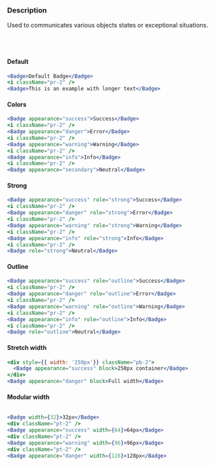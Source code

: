 ### **Description**

Used to communicates various objects states or exceptional situations.

<br />
<br />

#### **Default**

```jsx
<Badge>Default Badge</Badge>
<i className="pr-2" />
<Badge>This is an example with longer text</Badge>
```

#### **Colors**

```jsx
<Badge appearance="success">Success</Badge>
<i className="pr-2" />
<Badge appearance="danger">Error</Badge>
<i className="pr-2" />
<Badge appearance="warning">Warning</Badge>
<i className="pr-2" />
<Badge appearance="info">Info</Badge>
<i className="pr-2" />
<Badge appearance="secondary">Neutral</Badge>
```

#### **Strong**

```jsx
<Badge appearance="success" role="strong">Success</Badge>
<i className="pr-2" />
<Badge appearance="danger" role="strong">Error</Badge>
<i className="pr-2" />
<Badge appearance="warning" role="strong">Warning</Badge>
<i className="pr-2" />
<Badge appearance="info" role="strong">Info</Badge>
<i className="pr-2" />
<Badge role="strong">Neutral</Badge>
```

#### **Outline**

```jsx
<Badge appearance="success" role="outline">Success</Badge>
<i className="pr-2" />
<Badge appearance="danger" role="outline">Error</Badge>
<i className="pr-2" />
<Badge appearance="warning" role="outline">Warning</Badge>
<i className="pr-2" />
<Badge appearance="info" role="outline">Info</Badge>
<i className="pr-2" />
<Badge role="outline">Neutral</Badge>
```

#### **Stretch width**

```jsx
<div style={{ width: '250px'}} className="pb-2">
  <Badge appearance="success" block>250px container</Badge>
</div>
<Badge appearance="danger" block>Full width</Badge>
```

#### **Modular width**

```jsx

<Badge width={32}>32px</Badge>
<div className="pt-2" />
<Badge appearance="success" width={64}>64px</Badge>
<div className="pt-2" />
<Badge appearance="warning" width={96}>96px</Badge>
<div className="pt-2" />
<Badge appearance="danger" width={128}>128px</Badge>
```

